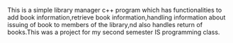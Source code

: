 This is a simple library manager c++ program which has functionalities to add book information,retrieve book information,handling information about issuing of book to members of the library,nd also handles return of books.This was a project for my second semester IS programming class.
